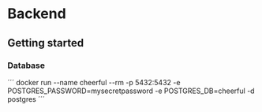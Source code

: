 # Backend

## Getting started

### Database

´´´ docker run --name cheerful --rm -p 5432:5432 -e POSTGRES_PASSWORD=mysecretpassword -e POSTGRES_DB=cheerful -d
postgres ´´´